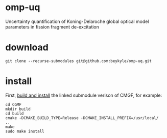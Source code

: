 # omp-uq
Uncertainty quantification of Koning-Delaroche global optical model parameters in fission fragment de-excitation

# download 

```
git clone --recurse-submodules git@github.com:beykyle/omp-uq.git
```

# install

First, [build and install](https://cgmf.readthedocs.io/en/latest/start.html#installing-cgmf) the linked submodule verison of CMGF, for example:

```
cd CGMF
mkdir build
cd build
cmake -DCMAKE_BUILD_TYPE=Release -DCMAKE_INSTALL_PREFIX=/usr/local/  ..
make
sudo make install
```
